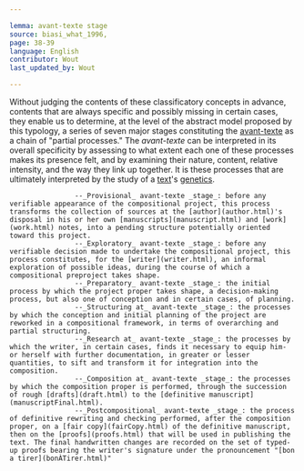 ```yaml
---

lemma: avant-texte stage
source: biasi_what_1996,
page: 38-39
language: English
contributor: Wout
last_updated_by: Wout

---
```


Without judging the contents of these classificatory concepts in advance, contents that are always specific and possibly missing in certain cases, they enable us to determine, at the level of the abstract model proposed by this typology, a series of seven major stages constituting the [avant-texte](avantTexte) as a chain of "partial processes." The _avant-texte_ can be interpreted in its overall specificity by assessing to what extent each one of these processes makes its presence felt, and by examining their nature, content, relative intensity, and the way they link up together. It is these processes that are ultimately interpreted by the study of a [text](text.html)'s [genetics](genesis.html).



                    --_Provisional_ avant-texte _stage_: before any verifiable appearance of the compositional project, this process transforms the collection of sources at the [author](author.html)'s disposal in his or her own [manuscripts](manuscript.html) and [work](work.html) notes, into a pending structure potentially oriented toward this project.
                    --_Exploratory_ avant-texte _stage_: before any verifiable decision made to undertake the compositional project, this process constitutes, for the [writer](writer.html), an informal exploration of possible ideas, during the course of which a compositional preproject takes shape.                
                    --_Preparatory_ avant-texte _stage_: the initial process by which the project proper takes shape, a decision-making process, but also one of conception and in certain cases, of planning.          
                    --_Structuring at_ avant-texte _stage_: the processes by which the conception and initial planning of the project are reworked in a compositional framework, in terms of overarching and partial structuring.                
                    --_Research at_ avant-texte _stage_: the processes by which the writer, in certain cases, finds it necessary to equip him- or herself with further documentation, in greater or lesser quantities, to sift and transform it for integration into the composition.                
                    --_Composition at_ avant-texte _stage_: the processes by which the composition proper is performed, through the succession of rough [drafts](draft.html) to the [definitive manuscript](manuscriptFinal.html).                
                    --_Postcompositional_ avant-texte _stage_: the process of definitive rewriting and checking performed, after the composition proper, on a [fair copy](fairCopy.html) of the definitive manuscript, then on the [proofs](proofs.html) that will be used in publishing the text. The final handwritten changes are recorded on the set of typed-up proofs bearing the writer's signature under the pronouncement "[bon a tirer](bonÀTirer.html)"
